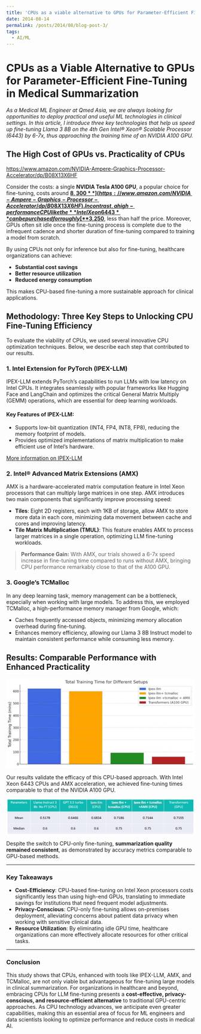 ```yaml
---
title: 'CPUs as a viable alternative to GPUs for Parameter-Efficient Fine-Tuning in Medical Summarization'
date: 2014-08-14
permalink: /posts/2014/08/blog-post-3/
tags:
  - AI/ML
---
```


# CPUs as a Viable Alternative to GPUs for Parameter-Efficient Fine-Tuning in Medical Summarization

_As a Medical ML Engineer at Qmed Asia, we are always looking for opportunities to deploy practical and useful ML technologies in clinical settings. In this article, I introduce three key technologies that help us speed up fine-tuning Llama 3 8B on the 4th Gen Intel® Xeon® Scalable Processor (6443) by 6-7x, thus approaching the training time of an NVIDIA A100 GPU._

## The High Cost of GPUs vs. Practicality of CPUs

https://www.amazon.com/NVIDIA-Ampere-Graphics-Processor-Accelerator/dp/B08X13X6HF

Consider the costs: a single **NVIDIA Tesla A100 GPU**, a popular choice for fine-tuning, costs around [**$8,300**](https://www.amazon.com/NVIDIA-Ampere-Graphics-Processor-Accelerator/dp/B08X13X6HF). In contrast, a high-performance CPU like the **Intel Xeon 6443** can be purchased for roughly [**$3,250**](https://www.intel.com/content/www/us/en/products/sku/236593/intel-xeon-gold-6443n-processor-60m-cache-1-90-ghz/specifications.html), less than half the price. Moreover, GPUs often sit idle once the fine-tuning process is complete due to the infrequent cadence and shorter duration of fine-tuning compared to training a model from scratch.

By using CPUs not only for inference but also for fine-tuning, healthcare organizations can achieve:

- **Substantial cost savings**
- **Better resource utilization**
- **Reduced energy consumption**

This makes CPU-based fine-tuning a more sustainable approach for clinical applications.

## Methodology: Three Key Steps to Unlocking CPU Fine-Tuning Efficiency

To evaluate the viability of CPUs, we used several innovative CPU optimization techniques. Below, we describe each step that contributed to our results.

### 1. Intel Extension for PyTorch (IPEX-LLM)

IPEX-LLM extends PyTorch’s capabilities to run LLMs with low latency on Intel CPUs. It integrates seamlessly with popular frameworks like Hugging Face and LangChain and optimizes the critical General Matrix Multiply (GEMM) operations, which are essential for deep learning workloads. 

#### Key Features of IPEX-LLM:
- Supports low-bit quantization (INT4, FP4, INT8, FP8), reducing the memory footprint of models.
- Provides optimized implementations of matrix multiplication to make efficient use of Intel’s hardware.

[More information on IPEX-LLM](https://github.com/intel-analytics/ipex-llm)

### 2. Intel® Advanced Matrix Extensions (AMX)

AMX is a hardware-accelerated matrix computation feature in Intel Xeon processors that can multiply large matrices in one step. AMX introduces two main components that significantly improve processing speed:

- **Tiles**: Eight 2D registers, each with 1KB of storage, allow AMX to store more data in each core, minimizing data movement between cache and cores and improving latency.
- **Tile Matrix Multiplication (TMUL)**: This feature enables AMX to process larger matrices in a single operation, optimizing LLM fine-tuning workloads.

> **Performance Gain:** With AMX, our trials showed a 6-7x speed increase in fine-tuning time compared to runs without AMX, bringing CPU performance remarkably close to that of the A100 GPU.

### 3. Google’s TCMalloc

In any deep learning task, memory management can be a bottleneck, especially when working with large models. To address this, we employed TCMalloc, a high-performance memory manager from Google, which:

- Caches frequently accessed objects, minimizing memory allocation overhead during fine-tuning.
- Enhances memory efficiency, allowing our Llama 3 8B Instruct model to maintain consistent performance while consuming less memory.

## Results: Comparable Performance with Enhanced Practicality
![Total Training Time for CPU vs GPU setups](images/train_time.png)

Our results validate the efficacy of this CPU-based approach. With Intel Xeon 6443 CPUs and AMX acceleration, we achieved fine-tuning times comparable to that of the NVIDIA A100 GPU. 

![Summarisation Score](images/sum_score.png)

Despite the switch to CPU-only fine-tuning, **summarization quality remained consistent**, as demonstrated by accuracy metrics comparable to GPU-based methods.

---

### Key Takeaways

- **Cost-Efficiency**: CPU-based fine-tuning on Intel Xeon processors costs significantly less than using high-end GPUs, translating to immediate savings for institutions that need frequent model adjustments.
- **Privacy-Conscious**: CPU-only fine-tuning allows on-premises deployment, alleviating concerns about patient data privacy when working with sensitive clinical data.
- **Resource Utilization**: By eliminating idle GPU time, healthcare organizations can more effectively allocate resources for other critical tasks.

---

### Conclusion

This study shows that CPUs, enhanced with tools like IPEX-LLM, AMX, and TCMalloc, are not only viable but advantageous for fine-tuning large models in clinical summarization. For organizations in healthcare and beyond, embracing CPUs for LLM fine-tuning presents a **cost-effective, privacy-conscious, and resource-efficient alternative** to traditional GPU-centric approaches. As CPU technology advances, we anticipate even greater capabilities, making this an essential area of focus for ML engineers and data scientists looking to optimize performance and reduce costs in medical AI.